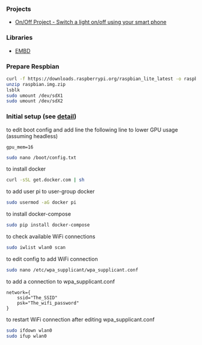 ### Projects

- [On/Off Project - Switch a light on/off using your smart phone](http://projects.privateeyepi.com/home/on-off-project)

### Libraries

- [EMBD](http://embd.kidoman.io/)

### Prepare Respbian

```sh
curl -f https://downloads.raspberrypi.org/raspbian_lite_latest -o raspbian.img.zip
unzip raspbian.img.zip
lsblk
sudo umount /dev/sdX1
sudo umount /dev/sdX2
```

### Initial setup (see [detail](http://blog.alexellis.io/getting-started-with-docker-on-raspberry-pi/))

to edit boot config and add line the following line to lower GPU usage (assuming headless)
```
gpu_mem=16
```
```sh
sudo nano /boot/config.txt
```

to install docker
```sh
curl -sSL get.docker.com | sh
```

to add user pi to user-group docker
```sh
sudo usermod -aG docker pi
```

to install docker-compose
```sh
sudo pip install docker-compose
```

to check available WiFi connections
```sh
sudo iwlist wlan0 scan
```

to edit config to add WiFi connection
```sh
sudo nano /etc/wpa_supplicant/wpa_supplicant.conf
```

to add a connection to wpa_supplicant.conf
```
network={
    ssid="The_SSID"
    psk="The_wifi_password"
}
```

to restart WiFi connection after editing wpa_supplicant.conf
```sh
sudo ifdown wlan0
sudo ifup wlan0
```
